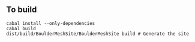 To build
--------

    cabal install --only-dependencies
    cabal build
    dist/build/BoulderMeshSite/BoulderMeshSite build # Generate the site
